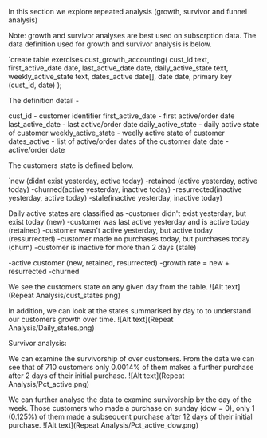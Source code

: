 In this section we explore repeated analysis (growth, survivor and funnel analysis)

Note: growth and survivor analyses are best used on subscrption data.
The data definition used for growth and survivor analysis is below.

`create table exercises.cust_growth_accounting(
cust_id text,
first_active_date date,
last_active_date date,
daily_active_state text,
weekly_active_state text,
dates_active date[],
date date,
primary key (cust_id, date)
);

The definition detail -

cust_id - customer identifier
first_active_date - first active/order date
last_active_date - last active/order date
daily_active_state - daily active state of customer
weekly_active_state - weelly active state of customer
dates_active - list of active/order dates of the customer
date date - active/order date

The customers state is defined below.

`new (didnt exist yesterday, active today)
-retained (active yesterday, active today)
-churned(active yesterday, inactive today)
-resurrected(inactive yesterday, active today)
-stale(inactive yesterday, inactive today)

Daily active states are classified as
-customer didn't exist yesterday, but exist today (new)
-customer was last active yesterday and is active today (retained)
-customer wasn't active yesterday, but active today (ressurrected)
-customer made no purchases today, but purchases today (churn)
-customer is inactive for more than 2 days (stale)

-active customer (new, retained, resurrected)
-growth rate = new + resurrected -churned

We see the customers state on any given day from the table.
![Alt text](Repeat Analysis/cust_states.png)

In addition, we can look at the states summarised by day to to understand our customers growth over time.
![Alt text](Repeat Analysis/Daily_states.png)

Survivor analysis:

We can examine the survivorship of over customers. From the data we can see that of 710 customers only 0.0014% of them makes a further purchase after 2 days of their initial purchase.
![Alt text](Repeat Analysis/Pct_active.png)

We can further analyse the data to examine survivorship by the day of the week. Those customers who made a purchase on sunday (dow = 0), only 1 (0.125%) of them made a subsequent purchase after 12 days of their initial purchase.
![Alt text](Repeat Analysis/Pct_active_dow.png)

